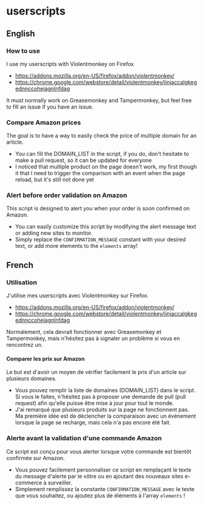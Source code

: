 # userscripts

## English

### How to use

I use my userscripts with Violentmonkey on Firefox

- https://addons.mozilla.org/en-US/firefox/addon/violentmonkey/
- https://chrome.google.com/webstore/detail/violentmonkey/jinjaccalgkegednnccohejagnlnfdag

It must normally work on Greasemonkey and Tampermonkey, but feel free to fill an issue if you have an issue.

### Compare Amazon prices

The goal is to have a way to easily check the price of multiple domain for an article.

- You can fill the DOMAIN_LIST in the script, if you do, don't hesitate to make a pull request, so it can be updated for everyone
- I noticed that multiple product on the page doesn't work, my first though it that I need to trigger the comparison with an event when the page reload, but it's still not done yet

### Alert before order validation on Amazon

This script is designed to alert you when your order is soon confirmed on Amazon.

- You can easily customize this script by modifying the alert message text or adding new sites to monitor.
- Simply replace the `CONFIRMATION_MESSAGE` constant with your desired text, or add more elements to the `elements` array!

## French

### Utilisation

J'utilise mes userscripts avec Violentmonkey sur Firefox.

- https://addons.mozilla.org/en-US/firefox/addon/violentmonkey/
- https://chrome.google.com/webstore/detail/violentmonkey/jinjaccalgkegednnccohejagnlnfdag

Normalement, cela devrait fonctionner avec Greasemonkey et Tampermonkey, mais n'hésitez pas à signaler un problème si vous en rencontrez un.

#### Comparer les prix sur Amazon

Le but est d'avoir un moyen de vérifier facilement le prix d'un article sur plusieurs domaines.

- Vous pouvez remplir la liste de domaines (DOMAIN_LIST) dans le script. Si vous le faites, n'hésitez pas à proposer une demande de pull (pull request) afin qu'elle puisse être mise à jour pour tout le monde.
- J'ai remarqué que plusieurs produits sur la page ne fonctionnent pas. Ma première idée est de déclencher la comparaison avec un événement lorsque la page se recharge, mais cela n'a pas encore été fait.

### Alerte avant la validation d'une commande Amazon

Ce script est conçu pour vous alerter lorsque votre commande est bientôt confirmée sur Amazon.

- Vous pouvez facilement personnaliser ce script en remplaçant le texte du message d'alerte par le vôtre ou en ajoutant des nouveaux sites e-commerce à surveiller.
- Simplement remplissez la constante `CONFIRMATION_MESSAGE` avec le texte que vous souhaitez, ou ajoutez plus de éléments à l'array `elements` !

